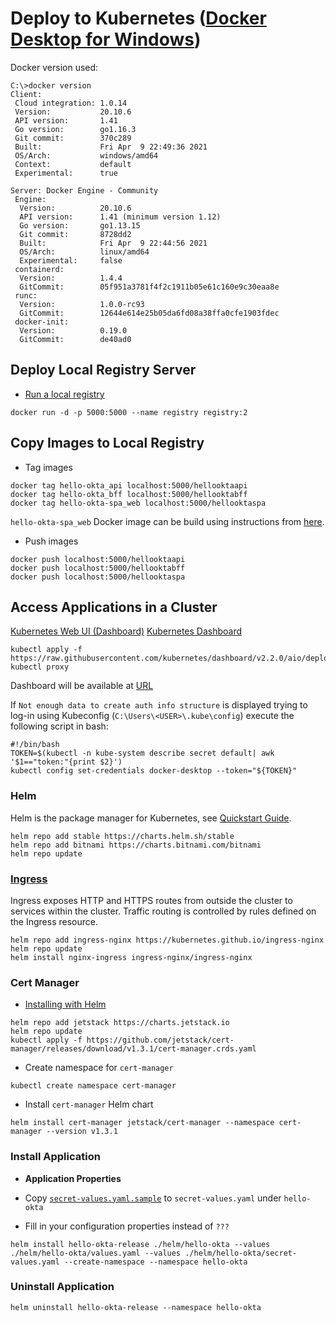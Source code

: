 # Deploy to Kubernetes ([Docker Desktop for Windows](https://hub.docker.com/editions/community/docker-ce-desktop-windows))

Docker version used:
```
C:\>docker version
Client:
 Cloud integration: 1.0.14
 Version:           20.10.6
 API version:       1.41
 Go version:        go1.16.3
 Git commit:        370c289
 Built:             Fri Apr  9 22:49:36 2021
 OS/Arch:           windows/amd64
 Context:           default
 Experimental:      true

Server: Docker Engine - Community
 Engine:
  Version:          20.10.6
  API version:      1.41 (minimum version 1.12)
  Go version:       go1.13.15
  Git commit:       8728dd2
  Built:            Fri Apr  9 22:44:56 2021
  OS/Arch:          linux/amd64
  Experimental:     false
 containerd:
  Version:          1.4.4
  GitCommit:        05f951a3781f4f2c1911b05e61c160e9c30eaa8e
 runc:
  Version:          1.0.0-rc93
  GitCommit:        12644e614e25b05da6fd08a38ffa0cfe1903fdec
 docker-init:
  Version:          0.19.0
  GitCommit:        de40ad0
```

## Deploy Local Registry Server

- [Run a local registry](https://docs.docker.com/registry/)
```
docker run -d -p 5000:5000 --name registry registry:2
```

## Copy Images to Local Registry

- Tag images 
```
docker tag hello-okta_api localhost:5000/hellooktaapi
docker tag hello-okta_bff localhost:5000/hellooktabff
docker tag hello-okta-spa_web localhost:5000/hellooktaspa
```
`hello-okta-spa_web` Docker image can be build using instructions from [here](https://github.com/gennadyyonov/hello-okta-spa).

- Push images
```
docker push localhost:5000/hellooktaapi
docker push localhost:5000/hellooktabff
docker push localhost:5000/hellooktaspa
```

## Access Applications in a Cluster

[Kubernetes Web UI (Dashboard)](https://kubernetes.io/docs/tasks/access-application-cluster/web-ui-dashboard/)
[Kubernetes Dashboard](https://github.com/kubernetes/dashboard)

```
kubectl apply -f https://raw.githubusercontent.com/kubernetes/dashboard/v2.2.0/aio/deploy/recommended.yaml
kubectl proxy
```
Dashboard will be available at [URL](http://localhost:8001/api/v1/namespaces/kubernetes-dashboard/services/https:kubernetes-dashboard:/proxy/)

If `Not enough data to create auth info structure` is displayed trying to log-in using Kubeconfig (`C:\Users\<USER>\.kube\config`)
execute the following script in bash:
```
#!/bin/bash
TOKEN=$(kubectl -n kube-system describe secret default| awk '$1=="token:"{print $2}')
kubectl config set-credentials docker-desktop --token="${TOKEN}"
```

### Helm

Helm is the package manager for Kubernetes, see [Quickstart Guide](https://helm.sh/docs/intro/quickstart/).
```
helm repo add stable https://charts.helm.sh/stable
helm repo add bitnami https://charts.bitnami.com/bitnami
helm repo update
```

### [Ingress](https://kubernetes.io/docs/concepts/services-networking/ingress/)

Ingress exposes HTTP and HTTPS routes from outside the cluster to services within the cluster. Traffic routing is controlled by rules defined on the Ingress resource.

```
helm repo add ingress-nginx https://kubernetes.github.io/ingress-nginx
helm repo update
helm install nginx-ingress ingress-nginx/ingress-nginx
```

### Cert Manager

- [Installing with Helm](https://cert-manager.io/docs/installation/kubernetes/#installing-with-helm)
```
helm repo add jetstack https://charts.jetstack.io
helm repo update
kubectl apply -f https://github.com/jetstack/cert-manager/releases/download/v1.3.1/cert-manager.crds.yaml
```

- Create namespace for `cert-manager`
```
kubectl create namespace cert-manager
```

- Install `cert-manager` Helm chart
```
helm install cert-manager jetstack/cert-manager --namespace cert-manager --version v1.3.1
```

### Install Application

- **Application Properties**

- Copy [`secret-values.yaml.sample`](hello-okta/secret-values.yaml.sample) to `secret-values.yaml` under `hello-okta`
- Fill in your configuration properties instead of `???`
```
helm install hello-okta-release ./helm/hello-okta --values ./helm/hello-okta/values.yaml --values ./helm/hello-okta/secret-values.yaml --create-namespace --namespace hello-okta
```

### Uninstall Application
```
helm uninstall hello-okta-release --namespace hello-okta
```